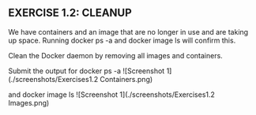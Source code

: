 ## EXERCISE 1.2: CLEANUP
We have containers and an image that are no longer in use and are taking up space. Running docker ps -a and docker image ls will confirm this.

Clean the Docker daemon by removing all images and containers.

Submit the output for docker ps -a 
![Screenshot 1](./screenshots/Exercises1.2 Containers.png)

and docker image ls
![Screenshot 1](./screenshots/Exercises1.2 Images.png)